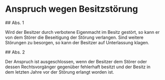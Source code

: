 # Anspruch wegen Besitzstörung



\#\# Abs. 1

 Wird der Besitzer durch verbotene Eigenmacht im Besitz gestört, so kann er von dem Störer die Beseitigung der Störung verlangen. Sind weitere Störungen zu besorgen, so kann der Besitzer auf Unterlassung klagen.

\#\# Abs. 2

 Der Anspruch ist ausgeschlossen, wenn der Besitzer dem Störer oder dessen Rechtsvorgänger gegenüber fehlerhaft besitzt und der Besitz in dem letzten Jahre vor der Störung erlangt worden ist. 

